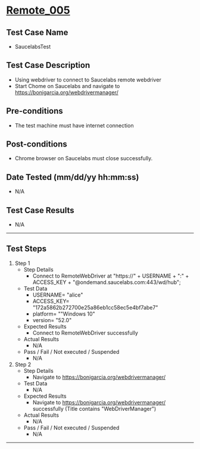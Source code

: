 # [Remote_005](https://github.com/bonigarcia/webdrivermanager-examples/tree/master/src/test/java/io/github/bonigarcia/wdm/test/remote/SaucelabsTest.java)
## Test Case Name
* SaucelabsTest
## Test Case Description
* Using webdriver to connect to Saucelabs remote webdriver
* Start Chome on Saucelabs and navigate to https://bonigarcia.org/webdrivermanager/
## Pre-conditions
* The test machine must have internet connection
## Post-conditions
* Chrome browser on Saucelabs must close successfully.
## Date Tested (mm/dd/yy hh:mm:ss)
* N/A
## Test Case Results
* N/A
---
## Test Steps
1. Step 1
	* Step Details
		* Connect to RemoteWebDriver at "https://" + USERNAME + ":" + ACCESS_KEY + "@ondemand.saucelabs.com:443/wd/hub";
	* Test Data
		* USERNAME= "alice"
		* ACCESS_KEY= "172a5862b272700e25a86eb1cc58ec5e4bf7abe7"
		* platform= ""Windows 10"
		* version= "52.0"
	* Expected Results
		* Connect to RemoteWebDriver successfully
	* Actual Results
		* N/A
	* Pass / Fail / Not executed / Suspended
		* N/A
2. Step 2
	* Step Details
		* Navigate to https://bonigarcia.org/webdrivermanager/
	* Test Data
		* N/A
	* Expected Results
		* Navigate to https://bonigarcia.org/webdrivermanager/ successfully (Title contains "WebDriverManager")
	* Actual Results
		* N/A
	* Pass / Fail / Not executed / Suspended
		* N/A
---
